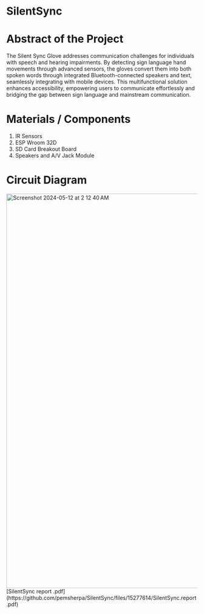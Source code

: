   # SilentSync
# Abstract of the Project
The Silent Sync Glove addresses communication challenges for individuals with speech and
hearing impairments. By detecting sign language hand movements through advanced sensors, the
gloves convert them into both spoken words through integrated Bluetooth-connected speakers and
text, seamlessly integrating with mobile devices. This multifunctional solution enhances
accessibility, empowering users to communicate effortlessly and bridging the gap between sign
language and mainstream communication.

# Materials / Components
1. IR Sensors
2. ESP Wroom 32D
3. SD Card Breakout Board
4. Speakers and A/V Jack Module

# Circuit Diagram
<img width="1037" alt="Screenshot 2024-05-12 at 2 12 40 AM" src="https://github.com/pemsherpa/SilentSync/assets/66767345/168d8e62-0dd0-43b9-a916-4c602b5694ec">
[SilentSync report .pdf](https://github.com/pemsherpa/SilentSync/files/15277614/SilentSync.report.pdf)
